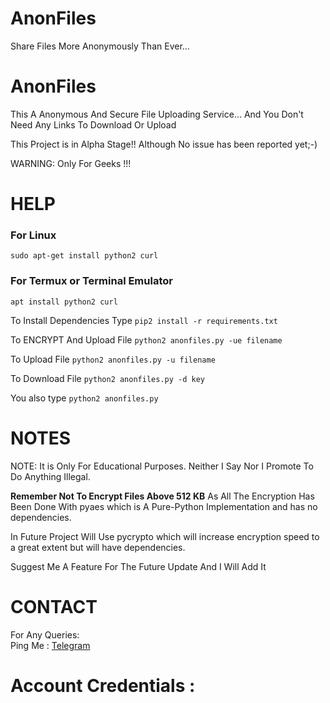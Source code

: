 # AnonFiles
Share Files More Anonymously Than Ever... 
# AnonFiles
This A Anonymous And Secure File Uploading Service...
And You Don't Need Any Links To Download Or Upload

This Project is in Alpha Stage!!
Although No issue has been reported yet;-)

WARNING: Only For Geeks !!!

# HELP

### For Linux
```sudo apt-get install python2 curl```

### For Termux or Terminal Emulator
```apt install python2 curl```


To Install Dependencies Type
```pip2 install -r requirements.txt```

To ENCRYPT And Upload File
```python2 anonfiles.py -ue filename```

To Upload File
```python2 anonfiles.py -u filename```

To Download File
```python2 anonfiles.py -d key```

You also type 
```python2 anonfiles.py```

# NOTES

 NOTE: It is Only For Educational Purposes. Neither I Say Nor I Promote To Do Anything Illegal.

<b>Remember Not To Encrypt Files Above 512 KB</b>
   As All The Encryption Has Been Done With pyaes which is A Pure-Python Implementation and has no dependencies.

  In Future Project Will Use pycrypto which will increase encryption speed to a great extent but will have dependencies.

Suggest Me A Feature For The Future Update And I Will Add It

# CONTACT
 For Any Queries:  
        Ping Me : [Telegram](http://t.me/johnjayder)

# Account Credentials : 
